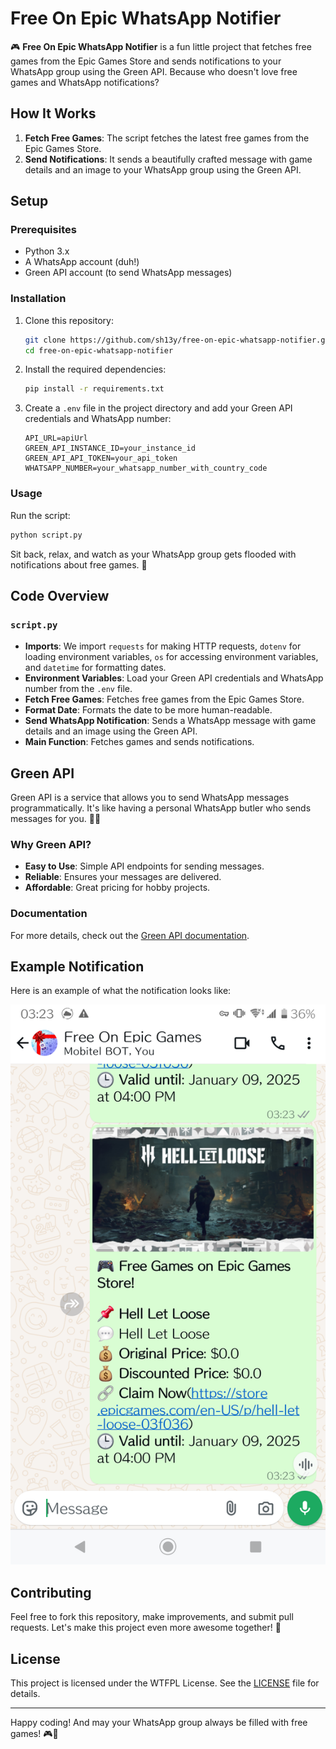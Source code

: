 # Free On Epic WhatsApp Notifier

🎮 **Free On Epic WhatsApp Notifier** is a fun little project that fetches free games from the Epic Games Store and sends notifications to your WhatsApp group using the Green API. Because who doesn't love free games and WhatsApp notifications?

## How It Works

1. **Fetch Free Games**: The script fetches the latest free games from the Epic Games Store.
2. **Send Notifications**: It sends a beautifully crafted message with game details and an image to your WhatsApp group using the Green API.

## Setup

### Prerequisites

- Python 3.x
- A WhatsApp account (duh!)
- Green API account (to send WhatsApp messages)

### Installation

1. Clone this repository:
    ```sh
    git clone https://github.com/sh13y/free-on-epic-whatsapp-notifier.git
    cd free-on-epic-whatsapp-notifier
    ```

2. Install the required dependencies:
    ```sh
    pip install -r requirements.txt
    ```

3. Create a `.env` file in the project directory and add your Green API credentials and WhatsApp number:
    ```env
    API_URL=apiUrl
    GREEN_API_INSTANCE_ID=your_instance_id
    GREEN_API_API_TOKEN=your_api_token
    WHATSAPP_NUMBER=your_whatsapp_number_with_country_code
    ```

### Usage

Run the script:
```sh
python script.py
```

Sit back, relax, and watch as your WhatsApp group gets flooded with notifications about free games. 🎉

## Code Overview

### `script.py`

- **Imports**: We import `requests` for making HTTP requests, `dotenv` for loading environment variables, `os` for accessing environment variables, and `datetime` for formatting dates.
- **Environment Variables**: Load your Green API credentials and WhatsApp number from the `.env` file.
- **Fetch Free Games**: Fetches free games from the Epic Games Store.
- **Format Date**: Formats the date to be more human-readable.
- **Send WhatsApp Notification**: Sends a WhatsApp message with game details and an image using the Green API.
- **Main Function**: Fetches games and sends notifications.

## Green API

Green API is a service that allows you to send WhatsApp messages programmatically. It's like having a personal WhatsApp butler who sends messages for you. 🧑‍💼

### Why Green API?

- **Easy to Use**: Simple API endpoints for sending messages.
- **Reliable**: Ensures your messages are delivered.
- **Affordable**: Great pricing for hobby projects.

### Documentation

For more details, check out the [Green API documentation](https://green-api.com/en/docs/).

## Example Notification

Here is an example of what the notification looks like:

![Example Notification](assets/Screenshot_20250104-032350.png)

## Contributing

Feel free to fork this repository, make improvements, and submit pull requests. Let's make this project even more awesome together! 🚀

## License

This project is licensed under the WTFPL License. See the [LICENSE](LICENSE) file for details.

---

Happy coding! And may your WhatsApp group always be filled with free games! 🎮📱

